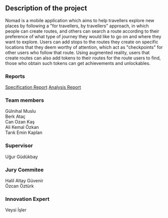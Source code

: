 ## Description of the project
Nomad is a mobile application which aims to help travellers explore new places by following a "for travellers, by travellers" approach, in which people can create routes, and others can search a route according to their preference of what type of journey they would like to go on and where they want to explore. Users can add stops to the routes they create on specific locations that they deem worthy of attention, which act as "checkpoints" for other users who follow that route. Using augmented reality, users that create routes can also add tokens to their routes for the route users to find, those who obtain such tokens can get achievements and unlockables.

### Reports
[Specification Report](https://github.com/nomad-design/nomad-design.github.io/raw/master/SpecificationReport_Nomad.pdf)
[Analysis Report](https://github.com/nomad-design/nomad-design.github.io/raw/master/AnalysisReport_Nomad.pdf)

### Team members
Gülnihal Muslu <br>
Berk Ataç <br>
Can Ozan Kaş <br>
Ali Kemal Özkan <br>
Tarık Emin Kaplan <br>

### Supervisor
Uğur Güdükbay

### Jury Commitee
Halil Altay Güvenir <br>
Özcan Öztürk

### Innovation Expert
Veysi İşler
